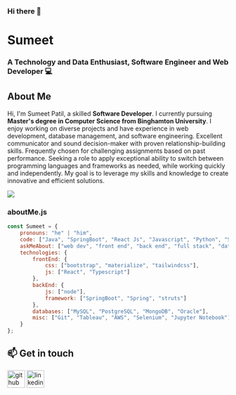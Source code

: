 ### Hi there 👋

<!--
**spatil96/spatil96** is a ✨ _special_ ✨ repository because its `README.md` (this file) appears on your GitHub profile.

Here are some ideas to get you started:

- 🔭 I’m currently working on ...
- 🌱 I’m currently learning ...
- 👯 I’m looking to collaborate on ...
- 🤔 I’m looking for help with ...
- 💬 Ask me about ...
- 📫 How to reach me: ...
- 😄 Pronouns: ...
- ⚡ Fun fact: ...
-->
# Sumeet
### A Technology and Data Enthusiast, Software Engineer and Web Developer 💻

## About Me
Hi, I'm Sumeet Patil, a skilled **Software Developer**. I currently pursuing **Master's degree in Computer Science from Binghamton University**. I enjoy working on diverse projects and have experience in web development, database management, and software engineering. Excellent communicator and sound decision-maker with proven relationship-building skills. Frequently chosen for challenging assignments based on past performance. Seeking a role to apply exceptional ability to switch between programming languages and frameworks as needed, while working quickly and independently. My goal is to leverage my skills and knowledge to create innovative and efficient solutions.

![](https://komarev.com/ghpvc/?username=spatil96&color=blue)

### aboutMe.js

```javascript
const Sumeet = {
    pronouns: "he" | "him",
    code: ["Java", "SpringBoot", "React Js", "Javascript", "Python", "SQL", "C#", "HTML", "CSS"],
    askMeAbout: ["web dev", "front end", "back end", "full stack", "data analytics", "tech", "coffee"],
    technologies: {
        frontEnd: {
            css: ["bootstrap", "materialize", "tailwindcss"],
            js: ["React", "Typescript"]
        },
        backEnd: {
            js: ["node"],
            framework: ["SpringBoot", "Spring", "struts"]
        },
        databases: ["MySQL", "PostgreSQL", "MongoDB", "Oracle"],
        misc: ["Git", "Tableau", "AWS", "Selenium", "Jupyter Notebook"]
    }
};
```
## 📫 Get in touch
[<img src='https://cdn.jsdelivr.net/npm/simple-icons@3.0.1/icons/github.svg' alt='github' height='40'>](https://github.com/spatil96)  [<img src='https://cdn.jsdelivr.net/npm/simple-icons@3.0.1/icons/linkedin.svg' alt='linkedin' height='40'>](https://www.linkedin.com/in/sumeet-p/)
